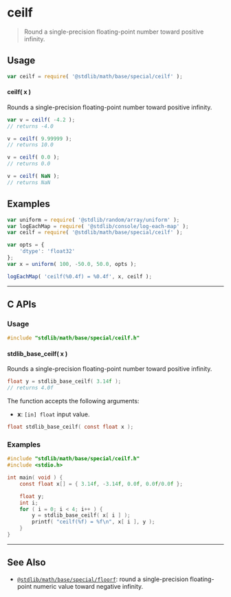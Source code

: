 <!--

@license Apache-2.0

Copyright (c) 2020 The Stdlib Authors.

Licensed under the Apache License, Version 2.0 (the "License");
you may not use this file except in compliance with the License.
You may obtain a copy of the License at

   http://www.apache.org/licenses/LICENSE-2.0

Unless required by applicable law or agreed to in writing, software
distributed under the License is distributed on an "AS IS" BASIS,
WITHOUT WARRANTIES OR CONDITIONS OF ANY KIND, either express or implied.
See the License for the specific language governing permissions and
limitations under the License.

-->

# ceilf

> Round a single-precision floating-point number toward positive infinity.

<section class="usage">

## Usage

```javascript
var ceilf = require( '@stdlib/math/base/special/ceilf' );
```

#### ceilf( x )

Rounds a single-precision floating-point number toward positive infinity.

```javascript
var v = ceilf( -4.2 );
// returns -4.0

v = ceilf( 9.99999 );
// returns 10.0

v = ceilf( 0.0 );
// returns 0.0

v = ceilf( NaN );
// returns NaN
```

</section>

<!-- /.usage -->

<section class="examples">

## Examples

<!-- eslint no-undef: "error" -->

```javascript
var uniform = require( '@stdlib/random/array/uniform' );
var logEachMap = require( '@stdlib/console/log-each-map' );
var ceilf = require( '@stdlib/math/base/special/ceilf' );

var opts = {
    'dtype': 'float32'
};
var x = uniform( 100, -50.0, 50.0, opts );

logEachMap( 'ceilf(%0.4f) = %0.4f', x, ceilf );
```

</section>

<!-- /.examples -->

<!-- C interface documentation. -->

* * *

<section class="c">

## C APIs

<!-- Section to include introductory text. Make sure to keep an empty line after the intro `section` element and another before the `/section` close. -->

<section class="intro">

</section>

<!-- /.intro -->

<!-- C usage documentation. -->

<section class="usage">

### Usage

```c
#include "stdlib/math/base/special/ceilf.h"
```

#### stdlib_base_ceilf( x )

Rounds a single-precision floating-point number toward positive infinity.

```c
float y = stdlib_base_ceilf( 3.14f );
// returns 4.0f
```

The function accepts the following arguments:

-   **x**: `[in] float` input value.

```c
float stdlib_base_ceilf( const float x );
```

</section>

<!-- /.usage -->

<!-- C API usage notes. Make sure to keep an empty line after the `section` element and another before the `/section` close. -->

<section class="notes">

</section>

<!-- /.notes -->

<!-- C API usage examples. -->

<section class="examples">

### Examples

```c
#include "stdlib/math/base/special/ceilf.h"
#include <stdio.h>

int main( void ) {
    const float x[] = { 3.14f, -3.14f, 0.0f, 0.0f/0.0f };

    float y;
    int i;
    for ( i = 0; i < 4; i++ ) {
        y = stdlib_base_ceilf( x[ i ] );
        printf( "ceilf(%f) = %f\n", x[ i ], y );
    }
}
```

</section>

<!-- /.examples -->

</section>

<!-- /.c -->

<!-- Section for related `stdlib` packages. Do not manually edit this section, as it is automatically populated. -->

<section class="related">

* * *

## See Also

-   <span class="package-name">[`@stdlib/math/base/special/floorf`][@stdlib/math/base/special/floorf]</span><span class="delimiter">: </span><span class="description">round a single-precision floating-point numeric value toward negative infinity.</span>

</section>

<!-- /.related -->

<!-- Section for all links. Make sure to keep an empty line after the `section` element and another before the `/section` close. -->

<section class="links">

<!-- <related-links> -->

[@stdlib/math/base/special/floorf]: https://github.com/stdlib-js/math/tree/main/base/special/floorf

<!-- </related-links> -->

</section>

<!-- /.links -->
